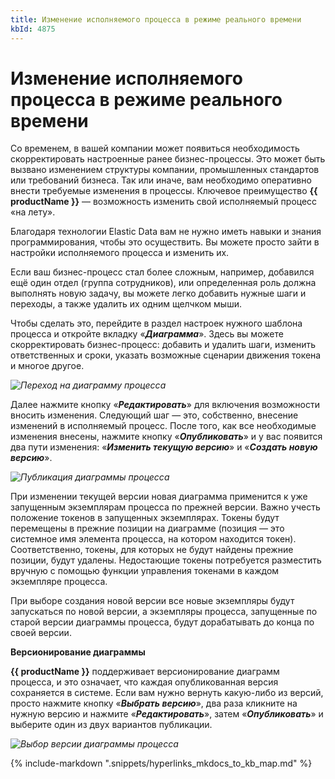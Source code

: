 ```yaml
---
title: Изменение исполняемого процесса в режиме реального времени
kbId: 4875
---
```


# Изменение исполняемого процесса в режиме реального времени

Со временем, в вашей компании может появиться необходимость скорректировать настроенные ранее бизнес-процессы. Это может быть вызвано изменением структуры компании, промышленных стандартов или требований бизнеса. Так или иначе, вам необходимо оперативно внести требуемые изменения в процессы. Ключевое преимущество **{{ productName }}** — возможность изменить свой исполняемый процесс «на лету».

Благодаря технологии Elastic Data вам не нужно иметь навыки и знания программирования, чтобы это осуществить. Вы можете просто зайти в настройки исполняемого процесса и изменить их.

Если ваш бизнес-процесс стал более сложным, например, добавился ещё один отдел (группа сотрудников), или определенная роль должна выполнять новую задачу, вы можете легко добавить нужные шаги и переходы, а также удалить их одним щелчком мыши.

Чтобы сделать это, перейдите в раздел настроек нужного шаблона процесса и откройте вкладку «***Диаграмма***». Здесь вы можете скорректировать бизнес-процесс: добавить и удалить шаги, изменить ответственных и сроки, указать возможные сценарии движения токена и многое другое.

_![Переход на диаграмму процесса](https://kb.comindware.ru/assets/2021-12-29_08h43_54.png)_

Далее нажмите кнопку «***Редактировать***» для включения возможности вносить изменения. Следующий шаг — это, собственно, внесение изменений в исполняемый процесс. После того, как все необходимые  изменения внесены, нажмите кнопку «***Опубликовать***» и у вас появится два пути изменения: «***Изменить текущую версию***» и «***Создать новую версию***».

_![Публикация диаграммы процесса](https://kb.comindware.ru/assets/2021-12-29_08h48_44.png)_

При изменении текущей версии новая диаграмма применится к уже запущенным экземплярам процесса по прежней версии. Важно учесть положение токенов в запущенных экземплярах. Токены будут перемещены в прежние позиции на диаграмме (позиция ­— это системное имя элемента процесса, на котором находится токен). Соответственно, токены, для которых не будут найдены прежние позиции, будут удалены. Недостающие токены потребуется разместить вручную с помощью функции управления токенами в каждом экземпляре процесса.

При выборе создания новой версии все новые экземпляры будут запускаться по новой версии, а экземпляры процесса, запущенные по старой версии диаграммы процесса, будут дорабатывать до конца по своей версии.

**Версионирование диаграммы**

**{{ productName }}** поддерживает версионирование диаграмм процесса, и это означает, что каждая опубликованная версия сохраняется в системе. Если вам нужно вернуть какую-либо из версий, просто нажмите кнопку «***Выбрать версию***», два раза кликните на нужную версию и нажмите «***Редактировать***», затем «***Опубликовать***» и выберите один из двух вариантов публикации.

_![Выбор версии диаграммы процесса](https://kb.comindware.ru/assets/2021-12-29_08h53_50.png)_

{% include-markdown ".snippets/hyperlinks_mkdocs_to_kb_map.md" %}
